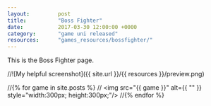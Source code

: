 ```yaml
---
layout: 		post
title:  		"Boss Fighter"
date:   		2017-03-30 12:00:00 +0000
category: 		"game uni released"
resources:		"games_resources/bossfighter/"
---
```

This is the Boss Fighter page.

//![My helpful screenshot]({{ site.url }}/{{ resources }}/preview.png)

//{% for game in site.posts %}
//	<img src="{{ game }}" alt={{ "" }} style="width:300px; height:300px;"/>
//{% endfor %}